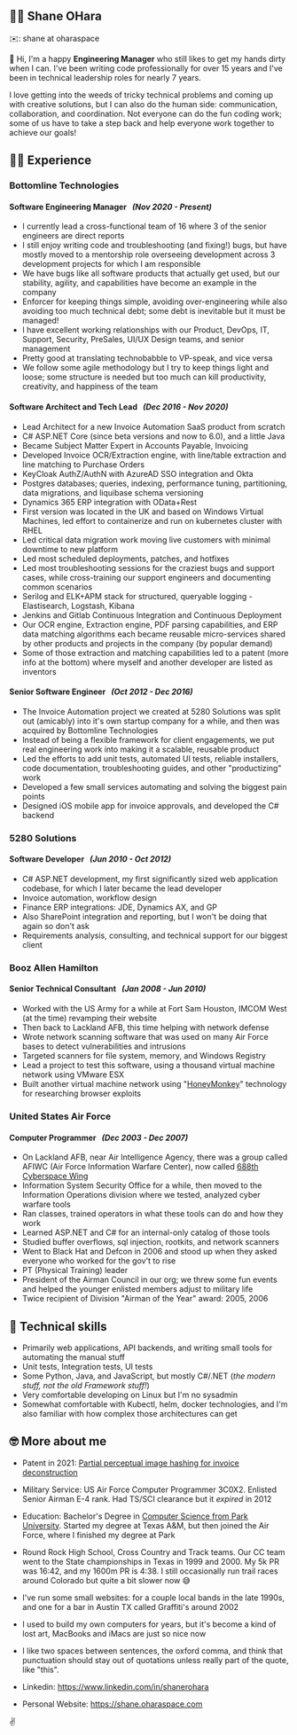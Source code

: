 ## 🧔‍♂️ Shane OHara    
✉️: shane at oharaspace

👋 Hi, I'm a happy **Engineering Manager** who still likes to get my hands dirty when I can.  I've been writing code professionally for over 15 years and I've been in technical leadership roles for nearly 7 years.

I love getting into the weeds of tricky technical problems and coming up with creative solutions, but I can also do the human side: communication, collaboration, and coordination.  Not everyone can do the fun coding work; some of us have to take a step back and help everyone work together to achieve our goals!

## 👨‍💻 Experience
### Bottomline Technologies 
#### **Software Engineering Manager** &nbsp; _(Nov 2020 - Present)_
* I currently lead a cross-functional team of 16 where 3 of the senior engineers are direct reports
* I still enjoy writing code and troubleshooting (and fixing!) bugs, but have mostly moved to a mentorship role overseeing development across 3 development projects for which I am responsible
* We have bugs like all software products that actually get used, but our stability, agility, and capabilities have become an example in the company
* Enforcer for keeping things simple, avoiding over-engineering while also avoiding too much technical debt; some debt is inevitable but it must be managed!
* I have excellent working relationships with our Product, DevOps, IT, Support, Security, PreSales, UI/UX Design teams, and senior management
* Pretty good at translating technobabble to VP-speak, and vice versa
* We follow some agile methodology but I try to keep things light and loose; some structure is needed but too much can kill productivity, creativity, and happiness of the team

#### **Software Architect** and **Tech Lead** &nbsp; _(Dec 2016 - Nov 2020)_
* Lead Architect for a new Invoice Automation SaaS product from scratch
* C# ASP.NET Core (since beta versions and now to 6.0), and a little Java
* Became Subject Matter Expert in Accounts Payable, Invoicing
* Developed Invoice OCR/Extraction engine, with line/table extraction and line matching to Purchase Orders
* KeyCloak AuthZ/AuthN with AzureAD SSO integration and Okta
* Postgres databases; queries, indexing, performance tuning, partitioning, data migrations, and liquibase schema versioning
* Dynamics 365 ERP integration with OData+Rest
* First version was located in the UK and based on Windows Virtual Machines, led effort to containerize and run on kubernetes cluster with RHEL
* Led critical data migration work moving live customers with minimal downtime to new platform
* Led most scheduled deployments, patches, and hotfixes
* Led most troubleshooting sessions for the craziest bugs and support cases, while cross-training our support engineers and documenting common scenarios
* Serilog and ELK+APM stack for structured, queryable logging - Elastisearch, Logstash, Kibana
* Jenkins and Gitlab Continuous Integration and Continuous Deployment
* Our OCR engine, Extraction engine, PDF parsing capabilities, and ERP data matching algorithms each became reusable micro-services shared by other products and projects in the company (by popular demand)
* Some of those extraction and matching capabilities led to a patent (more info at the bottom) where myself and another developer are listed as inventors

#### **Senior Software Engineer** &nbsp; _(Oct 2012 - Dec 2016)_
* The Invoice Automation project we created at 5280 Solutions was split out (amicably) into it's own startup company for a while, and then was acquired by Bottomline Technologies
* Instead of being a flexible framework for client engagements, we put real engineering work into making it a scalable, reusable product
* Led the efforts to add unit tests, automated UI tests, reliable installers, code documentation, troubleshooting guides, and other "productizing" work
* Developed a few small services automating and solving the biggest pain points
* Designed iOS mobile app for invoice approvals, and developed the C# backend

### 5280 Solutions
#### **Software Developer** &nbsp; _(Jun 2010 - Oct 2012)_
* C# ASP.NET development, my first significantly sized web application codebase, for which I later became the lead developer
* Invoice automation, workflow design
* Finance ERP integrations: JDE, Dynamics AX, and GP
* Also SharePoint integration and reporting, but I won't be doing that again so don't ask 
* Requirements analysis, consulting, and technical support for our biggest client

### Booz Allen Hamilton
#### **Senior Technical Consultant** &nbsp; _(Jan 2008 - Jun 2010)_
* Worked with the US Army for a while at Fort Sam Houston, IMCOM West (at the time) revamping their website
* Then back to Lackland AFB, this time helping with network defense
* Wrote network scanning software that was used on many Air Force bases to detect vulnerabilities and intrusions
* Targeted scanners for file system, memory, and Windows Registry
* Lead a project to test this software, using a thousand virtual machine network using VMware ESX
* Built another virtual machine network using "[HoneyMonkey](https://en.wikipedia.org/wiki/HoneyMonkey)" technology for researching browser exploits

### United States Air Force
#### **Computer Programmer** &nbsp; _(Dec 2003 - Dec 2007)_
* On Lackland AFB, near Air Intelligence Agency, there was a group called AFIWC (Air Force Information Warfare Center), now called [688th Cyberspace Wing](https://en.wikipedia.org/wiki/688th_Cyberspace_Wing)
* Information System Security Office for a while, then moved to the Information Operations division where we tested, analyzed cyber warfare tools
* Ran classes, trained operators in what these tools can do and how they work
* Learned ASP.NET and C# for an internal-only catalog of those tools
* Studied buffer overflows, sql injection, rootkits, and network scanners
* Went to Black Hat and Defcon in 2006 and stood up when they asked everyone who worked for the gov't to rise
* PT (Physical Training) leader
* President of the Airman Council in our org; we threw some fun events and helped the younger enlisted members adjust to military life
* Twice recipient of Division "Airman of the Year" award: 2005, 2006

## 🥷 Technical skills
* Primarily web applications, API backends, and writing small tools for automating the manual stuff
* Unit tests, Integration tests, UI tests
* Some Python, Java, and JavaScript, but mostly C#/.NET (_the modern stuff, not the old Framework stuff!_)
* Very comfortable developing on Linux but I'm no sysadmin
* Somewhat comfortable with Kubectl, helm, docker technologies, and I'm also familiar with how complex those architectures can get 

## 🤓 More about me
* Patent in 2021: [Partial perceptual image hashing for invoice deconstruction](https://patents.google.com/patent/US20210110447A1/en)
* Military Service: US Air Force Computer Programmer 3C0X2. Enlisted Senior Airman E-4 rank. Had TS/SCI clearance but it *expired* in 2012
* Education: Bachelor's Degree in [Computer Science from Park University](https://www.park.edu/academics/explore-majors-programs/information-computer-science-degree/).  Started my degree at Texas A&M, but then joined the Air Force, where I finished my degree at Park
* Round Rock High School, Cross Country and Track teams. Our CC team went to the State championships in Texas in 1999 and 2000. My 5k PR was 16:42, and my 1600m PR is 4:38.  I still occasionally run trail races around Colorado but quite a bit slower now 😅
* I've run some small websites: for a couple local bands in the late 1990s, and one for a bar in Austin TX called Graffiti's around 2002
* I used to build my own computers for years, but it's become a kind of lost art, MacBooks and iMacs are just so nice now
* I like two spaces between sentences, the oxford comma, and think that punctuation should stay out of quotations unless really part of the quote, like "this".
  
* Linkedin: <https://www.linkedin.com/in/shanerohara>
  
* Personal Website: <https://shane.oharaspace.com>

✌️